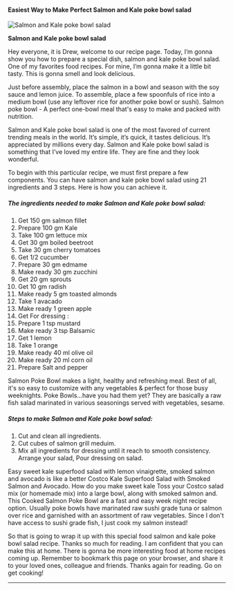             

#### Easiest Way to Make Perfect Salmon and Kale poke bowl salad

![Salmon and Kale poke bowl salad](https://img-global.cpcdn.com/recipes/2b0f65674ccf8b12/751x532cq70/salmon-and-kale-poke-bowl-salad-recipe-main-photo.jpg)

**Salmon and Kale poke bowl salad**

Hey everyone, it is Drew, welcome to our recipe page. Today, I’m gonna show you how to prepare a special dish, salmon and kale poke bowl salad. One of my favorites food recipes. For mine, I’m gonna make it a little bit tasty. This is gonna smell and look delicious.

Just before assembly, place the salmon in a bowl and season with the soy sauce and lemon juice. To assemble, place a few spoonfuls of rice into a medium bowl (use any leftover rice for another poke bowl or sushi). Salmon poke bowl - A perfect one-bowl meal that's easy to make and packed with nutrition.

Salmon and Kale poke bowl salad is one of the most favored of current trending meals in the world. It’s simple, it’s quick, it tastes delicious. It’s appreciated by millions every day. Salmon and Kale poke bowl salad is something that I’ve loved my entire life. They are fine and they look wonderful.

To begin with this particular recipe, we must first prepare a few components. You can have salmon and kale poke bowl salad using 21 ingredients and 3 steps. Here is how you can achieve it.

##### The ingredients needed to make Salmon and Kale poke bowl salad:

1.  Get 150 gm salmon fillet
2.  Prepare 100 gm Kale
3.  Take 100 gm lettuce mix
4.  Get 30 gm boiled beetroot
5.  Take 30 gm cherry tomatoes
6.  Get 1/2 cucumber
7.  Prepare 30 gm edmame
8.  Make ready 30 gm zucchini
9.  Get 20 gm sprouts
10.  Get 10 gm radish
11.  Make ready 5 gm toasted almonds
12.  Take 1 avacado
13.  Make ready 1 green apple
14.  Get For dressing :
15.  Prepare 1 tsp mustard
16.  Make ready 3 tsp Balsamic
17.  Get 1 lemon
18.  Take 1 orange
19.  Make ready 40 ml olive oil
20.  Make ready 20 ml corn oil
21.  Prepare Salt and pepper

Salmon Poke Bowl makes a light, healthy and refreshing meal. Best of all, it's so easy to customize with any vegetables & perfect for those busy weeknights. Poke Bowls…have you had them yet? They are basically a raw fish salad marinated in various seasonings served with vegetables, sesame.

##### Steps to make Salmon and Kale poke bowl salad:

1.  Cut and clean all ingredients.
2.  Cut cubes of salmon grill meduim.
3.  Mix all ingredients for dressing until it reach to smooth consistency. Arrange your salad, Pour dressing on salad.

Easy sweet kale superfood salad with lemon vinaigrette, smoked salmon and avocado is like a better Costco Kale Superfood Salad with Smoked Salmon and Avocado. How do you make sweet kale Toss your Costco salad mix (or homemade mix) into a large bowl, along with smoked salmon and. This Cooked Salmon Poke Bowl are a fast and easy week night recipe option. Usually poke bowls have marinated raw sushi grade tuna or salmon over rice and garnished with an assortment of raw vegetables. Since I don't have access to sushi grade fish, I just cook my salmon instead!

So that is going to wrap it up with this special food salmon and kale poke bowl salad recipe. Thanks so much for reading. I am confident that you can make this at home. There is gonna be more interesting food at home recipes coming up. Remember to bookmark this page on your browser, and share it to your loved ones, colleague and friends. Thanks again for reading. Go on get cooking!

* * *